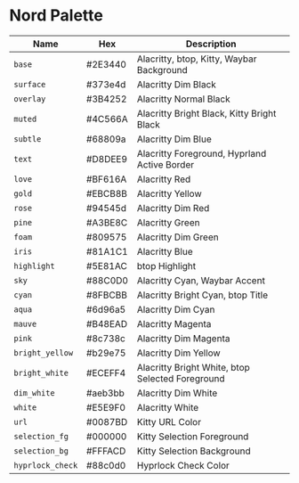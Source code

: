 # Nord Palette

| Name | Hex | Description |
|---|---|---|
| `base` | #2E3440 | Alacritty, btop, Kitty, Waybar Background |
| `surface` | #373e4d | Alacritty Dim Black |
| `overlay` | #3B4252 | Alacritty Normal Black |
| `muted` | #4C566A | Alacritty Bright Black, Kitty Bright Black |
| `subtle` | #68809a | Alacritty Dim Blue |
| `text` | #D8DEE9 | Alacritty Foreground, Hyprland Active Border |
| `love` | #BF616A | Alacritty Red |
| `gold` | #EBCB8B | Alacritty Yellow |
| `rose` | #94545d | Alacritty Dim Red |
| `pine` | #A3BE8C | Alacritty Green |
| `foam` | #809575 | Alacritty Dim Green |
| `iris` | #81A1C1 | Alacritty Blue |
| `highlight` | #5E81AC | btop Highlight |
| `sky` | #88C0D0 | Alacritty Cyan, Waybar Accent |
| `cyan` | #8FBCBB | Alacritty Bright Cyan, btop Title |
| `aqua` | #6d96a5 | Alacritty Dim Cyan |
| `mauve` | #B48EAD | Alacritty Magenta |
| `pink` | #8c738c | Alacritty Dim Magenta |
| `bright_yellow` | #b29e75 | Alacritty Dim Yellow |
| `bright_white` | #ECEFF4 | Alacritty Bright White, btop Selected Foreground |
| `dim_white` | #aeb3bb | Alacritty Dim White |
| `white` | #E5E9F0 | Alacritty White |
| `url` | #0087BD | Kitty URL Color |
| `selection_fg` | #000000 | Kitty Selection Foreground |
| `selection_bg` | #FFFACD | Kitty Selection Background |
| `hyprlock_check` | #88c0d0 | Hyprlock Check Color |
